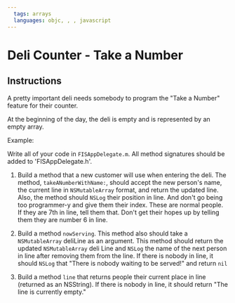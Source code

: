 ```yaml
---
  tags: arrays
  languages: objc, , , javascript
---
```


# Deli Counter - Take a Number

## Instructions

A pretty important deli needs somebody to program the "Take a Number" feature for their counter.

At the beginning of the day, the deli is empty and is represented by an empty array.

Example: 


Write all of your code in `FISAppDelegate.m`.  All method signatures should be added to 'FISAppDelegate.h'.

1. Build a method that a new customer will use when entering the deli. The method, `takeANumberWithName:`, should accept the new person's name, the current line in `NSMutableArray` format, and return the updated line. Also, the method should `NSLog` their position in line. And don't go being too programmer-y and give them their index. These are normal people. If they are 7th in line, tell them that. Don't get their hopes up by telling them they are number 6 in line.

2. Build a method `nowServing`. This method also should take a `NSMutableArray` deliLine as an argument. This method should return the updated `NSMutableArray` deli Line and `NSLog` the name of the next person in line after removing them from the line. If there is nobody in line, it should `NSLog` that "There is nobody waiting to be served!" and return `nil`

3. Build a method `line` that returns people their current place in line (returned as an NSString). If there is nobody in line, it should return "The line is currently empty."
